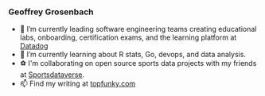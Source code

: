 ### Geoffrey Grosenbach

- 🔭 I’m currently leading software engineering teams creating educational labs, onboarding, certification exams, and the learning platform at [Datadog](https://learn.datadoghq.com/)
- 🌱 I’m currently learning about R stats, Go, devops, and data analysis.
- ⚽ I'm collaborating on open source sports data projects with my friends at [Sportsdataverse](https://sportsdataverse.org).
- 📫 Find my writing at [topfunky.com](https://topfunky.com)
